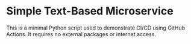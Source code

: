 # Simple Text-Based Microservice
 
This is a minimal Python script used to demonstrate CI/CD using GitHub Actions. It requires no external packages or internet access.
